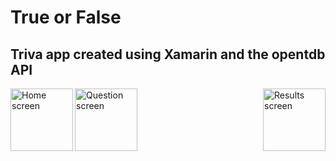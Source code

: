 # True or False
## Triva app created using Xamarin and the opentdb API

<img src="https://i.imgur.com/pL6hkrB.png" align="left" alt="Home screen" width="100">
<img src="https://i.imgur.com/NWclyar.png" align="center" alt="Question screen" width="100">
<img src="https://i.imgur.com/1SOcLKl.png" align="right" alt="Results screen" width="100">